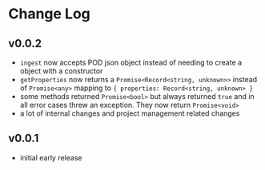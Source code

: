 
# Change Log

## v0.0.2

- `ingest` now accepts POD json object instead of needing to create
  a object with a constructor
- `getProperties` now returns a `Promise<Record<string, unknown>>` instead
  of `Promise<any>` mapping to `{ properties: Record<string, unknown> }`
- some methods returned `Promise<bool>` but always returned `true` and in all
  error cases threw an exception. They now return `Promise<void>`
- a lot of internal changes and project management related changes

## v0.0.1

- initial early release
